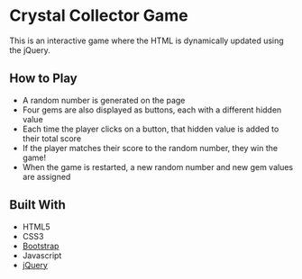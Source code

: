 # Crystal Collector Game

This is an interactive game where the HTML is dynamically updated using the jQuery.

## How to Play

* A random number is generated on the page
* Four gems are also displayed as buttons, each with a different hidden value
* Each time the player clicks on a button, that hidden value is added to their total score
* If the player matches their score to the random number, they win the game!
* When the game is restarted, a new random number and new gem values are assigned

## Built With
* HTML5
* CSS3
* [Bootstrap](https://getbootstrap.com/)
* Javascript
* [jQuery](https://jquery.com/)
